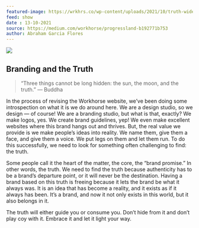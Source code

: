 ```yaml
---
featured-image: https://wrkhrs.co/wp-content/uploads/2021/10/truth-wide.jpg
feed: show
date : 13-10-2021
source: https://medium.com/workhorse/progressland-b192771b753
author: Abraham Garcia Flores
---
```


![](https://cdn-images-1.medium.com/max/3840/1*wWUu_Yia16_laxYgoto4Ww.jpeg)

## Branding and the Truth
>  “Three things cannot be long hidden: the sun, the moon, and the truth.” — Buddha

In the process of revising the Workhorse website, we’ve been doing some introspection on what it is we do around here. We are a design studio, so we design — of course! We are a branding studio, but what is that, exactly? We make logos, yes. We create brand guidelines, yep! We even make excellent websites where this brand hangs out and thrives. But, the real value we provide is we make people’s ideas into reality. We name them, give them a face, and give them a voice. We put legs on them and let them run. To do this successfully, we need to look for something often challenging to find: the truth.

Some people call it the heart of the matter, the core, the “brand promise.” In other words, the truth. We need to find the truth because authenticity has to be a brand’s departure point, or it will never be the destination. Having a brand based on this truth is freeing because it lets the brand be what it always was. It is an idea that has become a reality, and it exists as if it always has been. It’s a brand, and now it not only exists in this world, but it also belongs in it.

The truth will either guide you or consume you. Don’t hide from it and don’t play coy with it. Embrace it and let it light your way.
